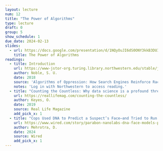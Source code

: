 ```yaml
---
layout: lecture
num: 12
title: "The Power of Algorithms"
type: lecture
draft: 0
group: 5
show_schedule: 1
due_date: 2024-02-13
slides:
  - url: https://docs.google.com/presentation/d/1NQyOuJI6dS0ONY3kkB3DUI56pe60YtDm3_1aTas64eA/edit?usp=sharing
    title: The Power of Algorithms
readings:
  - title: Introduction
    url: https://www-jstor-org.turing.library.northwestern.edu/stable/j.ctt1pwt9w5.4
    author: Noble, S. U.
    date: 2018
    source: 'Algorithms of Oppression: How Search Engines Reinforce Racism'
    notes: 'Log in with Northwestern to access reading.'
  - title: "Counting the Countless: Why data science is a profound threat for queer people"
    url: https://reallifemag.com/counting-the-countless/
    author: Keyes, O.
    date: 2019
    source: Real Life Magazine
    add_pick_x: 1
  - title: "Cops Used DNA to Predict a Suspect’s Face—and Tried to Run Facial Recognition on It"
    url: https://www.wired.com/story/parabon-nanolabs-dna-face-models-police-facial-recognition/
    author: Mehrotra, D.
    date: 2024
    source: Wired
    add_pick_x: 1
---
```



